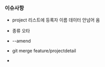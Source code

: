 ### 이슈사항

- project 리스트에 등록자 이름 데이터 안넘어 옴
- 종류 오타

- --amend

- git merge feature/projectdetail

- 
